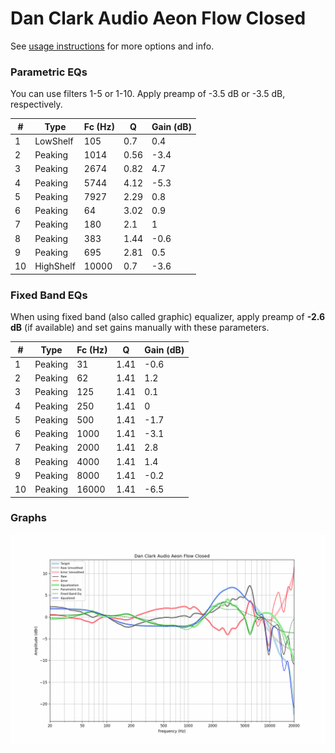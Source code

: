 # Dan Clark Audio Aeon Flow Closed
See [usage instructions](https://github.com/jaakkopasanen/AutoEq#usage) for more options and info.

### Parametric EQs
You can use filters 1-5 or 1-10. Apply preamp of -3.5 dB or -3.5 dB, respectively.

|   # | Type      |   Fc (Hz) |    Q |   Gain (dB) |
|-----|-----------|-----------|------|-------------|
|   1 | LowShelf  |       105 | 0.7  |         0.4 |
|   2 | Peaking   |      1014 | 0.56 |        -3.4 |
|   3 | Peaking   |      2674 | 0.82 |         4.7 |
|   4 | Peaking   |      5744 | 4.12 |        -5.3 |
|   5 | Peaking   |      7927 | 2.29 |         0.8 |
|   6 | Peaking   |        64 | 3.02 |         0.9 |
|   7 | Peaking   |       180 | 2.1  |         1   |
|   8 | Peaking   |       383 | 1.44 |        -0.6 |
|   9 | Peaking   |       695 | 2.81 |         0.5 |
|  10 | HighShelf |     10000 | 0.7  |        -3.6 |

### Fixed Band EQs
When using fixed band (also called graphic) equalizer, apply preamp of **-2.6 dB** (if available) and set gains manually with these parameters.

|   # | Type    |   Fc (Hz) |    Q |   Gain (dB) |
|-----|---------|-----------|------|-------------|
|   1 | Peaking |        31 | 1.41 |        -0.6 |
|   2 | Peaking |        62 | 1.41 |         1.2 |
|   3 | Peaking |       125 | 1.41 |         0.1 |
|   4 | Peaking |       250 | 1.41 |         0   |
|   5 | Peaking |       500 | 1.41 |        -1.7 |
|   6 | Peaking |      1000 | 1.41 |        -3.1 |
|   7 | Peaking |      2000 | 1.41 |         2.8 |
|   8 | Peaking |      4000 | 1.41 |         1.4 |
|   9 | Peaking |      8000 | 1.41 |        -0.2 |
|  10 | Peaking |     16000 | 1.41 |        -6.5 |

### Graphs
![](./Dan%20Clark%20Audio%20Aeon%20Flow%20Closed.png)
